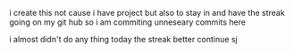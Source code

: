 i create this not cause i have project but also to stay in and have the streak going on my git hub so i am commiting unneseary commits  here  
    
 i almost didn't do any thing today 
the streak better continue 
sj
